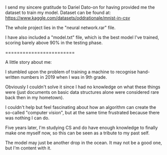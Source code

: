I send my sincere gratitude to Dariel Dato-on for having provided me the dataset to train my model.
Dataset can be found at: https://www.kaggle.com/datasets/oddrationale/mnist-in-csv

The whole project lies in the "neural network.rar" file.

I have also included a "model.txt" file, which is the best model I've trained, scoring barely above 90% in the testing phase.

========================

A little story about me:

I stumbled upon the problem of training a machine to recognise hand-written numbers in 2019 when I was in 9th grade. 

Obviously I couldn't solve it since I had no knowledge on what these things were (just documents on basic data structures alone were considered rare back then in my hometown).

I couldn't help but feel fascinating about how an algorithm can create the so-called "computer vision", but at the same time frustrated because there was nothing I can do.

Five years later, I'm studying CS and do have enough knowledge to finally make one myself now, so this can be seen as a tribute to my past self.

The model may just be another drop in the ocean. It may not be a good one, but I'm content with it.

